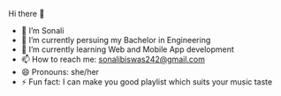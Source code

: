 Hi there 👋

- 👋 I’m Sonali
- 🔭 I’m currently persuing my Bachelor in Engineering
- 🌱 I’m currently learning Web and Mobile App development
- 📫 How to reach me: sonalibiswas242@gmail.com
- 😄 Pronouns: she/her
- ⚡ Fun fact: I can make you good playlist which suits your music taste

